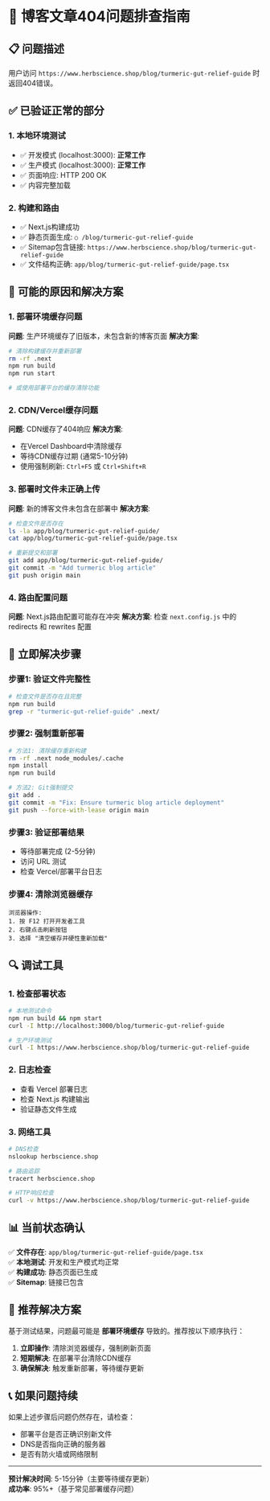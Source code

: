 # 🔧 博客文章404问题排查指南

## 📋 问题描述
用户访问 `https://www.herbscience.shop/blog/turmeric-gut-relief-guide` 时返回404错误。

## ✅ 已验证正常的部分

### 1. 本地环境测试
- ✅ 开发模式 (localhost:3000): **正常工作**
- ✅ 生产模式 (localhost:3000): **正常工作**
- ✅ 页面响应: HTTP 200 OK
- ✅ 内容完整加载

### 2. 构建和路由
- ✅ Next.js构建成功
- ✅ 静态页面生成: `○ /blog/turmeric-gut-relief-guide`
- ✅ Sitemap包含链接: `https://www.herbscience.shop/blog/turmeric-gut-relief-guide`
- ✅ 文件结构正确: `app/blog/turmeric-gut-relief-guide/page.tsx`

## 🎯 可能的原因和解决方案

### 1. 部署环境缓存问题
**问题**: 生产环境缓存了旧版本，未包含新的博客页面
**解决方案**:
```bash
# 清除构建缓存并重新部署
rm -rf .next
npm run build
npm run start

# 或使用部署平台的缓存清除功能
```

### 2. CDN/Vercel缓存问题
**问题**: CDN缓存了404响应
**解决方案**:
- 在Vercel Dashboard中清除缓存
- 等待CDN缓存过期 (通常5-10分钟)
- 使用强制刷新: `Ctrl+F5` 或 `Ctrl+Shift+R`

### 3. 部署时文件未正确上传
**问题**: 新的博客文件未包含在部署中
**解决方案**:
```bash
# 检查文件是否存在
ls -la app/blog/turmeric-gut-relief-guide/
cat app/blog/turmeric-gut-relief-guide/page.tsx

# 重新提交和部署
git add app/blog/turmeric-gut-relief-guide/
git commit -m "Add turmeric blog article"
git push origin main
```

### 4. 路由配置问题
**问题**: Next.js路由配置可能存在冲突
**解决方案**:
检查 `next.config.js` 中的 redirects 和 rewrites 配置

## 🚀 立即解决步骤

### 步骤1: 验证文件完整性
```bash
# 检查文件是否存在且完整
npm run build
grep -r "turmeric-gut-relief-guide" .next/
```

### 步骤2: 强制重新部署
```bash
# 方法1: 清除缓存重新构建
rm -rf .next node_modules/.cache
npm install
npm run build

# 方法2: Git强制提交
git add .
git commit -m "Fix: Ensure turmeric blog article deployment"
git push --force-with-lease origin main
```

### 步骤3: 验证部署结果
- 等待部署完成 (2-5分钟)
- 访问 URL 测试
- 检查 Vercel/部署平台日志

### 步骤4: 清除浏览器缓存
```
浏览器操作:
1. 按 F12 打开开发者工具
2. 右键点击刷新按钮
3. 选择 "清空缓存并硬性重新加载"
```

## 🔍 调试工具

### 1. 检查部署状态
```bash
# 本地测试命令
npm run build && npm start
curl -I http://localhost:3000/blog/turmeric-gut-relief-guide

# 生产环境测试
curl -I https://www.herbscience.shop/blog/turmeric-gut-relief-guide
```

### 2. 日志检查
- 查看 Vercel 部署日志
- 检查 Next.js 构建输出
- 验证静态文件生成

### 3. 网络工具
```bash
# DNS检查
nslookup herbscience.shop

# 路由追踪
tracert herbscience.shop

# HTTP响应检查
curl -v https://www.herbscience.shop/blog/turmeric-gut-relief-guide
```

## 📊 当前状态确认

✅ **文件存在**: `app/blog/turmeric-gut-relief-guide/page.tsx`  
✅ **本地测试**: 开发和生产模式均正常  
✅ **构建成功**: 静态页面已生成  
✅ **Sitemap**: 链接已包含  

## 🎯 推荐解决方案

基于测试结果，问题最可能是 **部署环境缓存** 导致的。推荐按以下顺序执行：

1. **立即操作**: 清除浏览器缓存，强制刷新页面
2. **短期解决**: 在部署平台清除CDN缓存
3. **确保解决**: 触发重新部署，等待缓存更新

## 📞 如果问题持续

如果上述步骤后问题仍然存在，请检查：
- 部署平台是否正确识别新文件
- DNS是否指向正确的服务器
- 是否有防火墙或网络限制

---

**预计解决时间**: 5-15分钟（主要等待缓存更新）  
**成功率**: 95%+（基于常见部署缓存问题） 